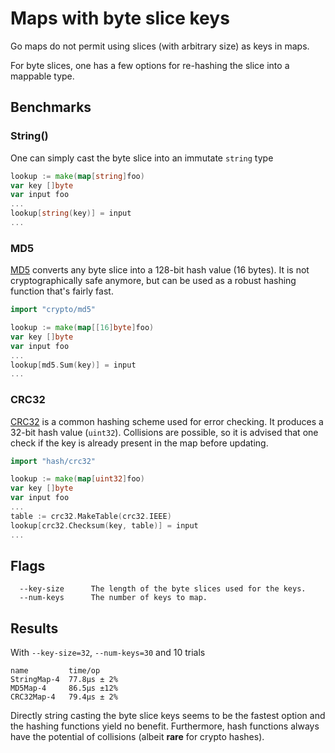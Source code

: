 # Maps with byte slice keys

Go maps do not permit using slices (with arbitrary size) as keys in maps.

For byte slices, one has a few options for re-hashing the slice into a
mappable type.

## Benchmarks

### String()

One can simply cast the byte slice into an immutate `string` type
```go
lookup := make(map[string]foo)
var key []byte
var input foo
...
lookup[string(key)] = input
...
```

### MD5

[MD5](https://en.wikipedia.org/wiki/MD5) converts any byte slice into a 128-bit
hash value (16 bytes). It is not cryptographically safe anymore, but can be used
as a robust hashing function that's fairly fast.

```go
import "crypto/md5"

lookup := make(map[[16]byte]foo)
var key []byte
var input foo
...
lookup[md5.Sum(key)] = input
...
```

### CRC32

[CRC32](https://en.wikipedia.org/wiki/Cyclic_redundancy_check) is a common
hashing scheme used for error checking. It produces a 32-bit hash value (`uint32`).
Collisions are possible, so it is advised that one check if the key is already
present in the map before updating.

```go
import "hash/crc32"

lookup := make(map[uint32]foo)
var key []byte
var input foo
...
table := crc32.MakeTable(crc32.IEEE)
lookup[crc32.Checksum(key, table)] = input
...
```

## Flags

```
  --key-size      The length of the byte slices used for the keys.
  --num-keys      The number of keys to map.
```

## Results

With `--key-size=32`, `--num-keys=30` and 10 trials
```
name         time/op
StringMap-4  77.8µs ± 2%
MD5Map-4     86.5µs ±12%
CRC32Map-4   79.4µs ± 2%
```
Directly string casting the byte slice keys seems to be the fastest option
and the hashing functions yield no benefit. Furthermore, hash functions
always have the potential of collisions (albeit __rare__ for crypto hashes).
